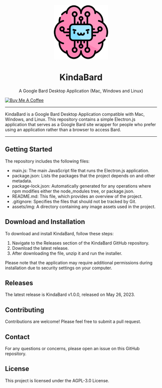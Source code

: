 <p align="center">
  <img width="180" src="assets/img/icon-512x512.png" alt="KindaBard's icon">
  <h1 align="center">KindaBard</h1>
  <p align="center">A Google Bard Desktop Application (Mac, Windows and Linux)</p>
</p>

<a href="https://www.buymeacoffee.com/ZorbaJWHK" target="_blank"><img src="https://cdn.buymeacoffee.com/buttons/v2/default-blue.png" alt="Buy Me A Coffee" style="height: 40px !important;width: 145px !important;" ></a>

---

KindaBard is a Google Bard Desktop Application compatible with Mac, Windows, and Linux. This repository contains a simple Electron.js application that serves as a Google Bard site wrapper for people who prefer using an application rather than a browser to access Bard.

---
## Getting Started

The repository includes the following files:
- main.js: The main JavaScript file that runs the Electron.js application.
- package.json: Lists the packages that the project depends on and other metadata.
- package-lock.json: Automatically generated for any operations where npm modifies either the node_modules tree, or package.json.
- README.md: This file, which provides an overview of the project.
- .gitignore: Specifies the files that should not be tracked by Git.
- assets/img: A directory containing any image assets used in the project.

## Download and Installation

To download and install KindaBard, follow these steps:

1. Navigate to the Releases section of the KindaBard GitHub repository.
2. Download the latest release.
3. After downloading the file, unzip it and run the installer.

Please note that the application may require additional permissions during installation due to security settings on your computer.

## Releases
The latest release is KindaBard v1.0.0, released on May 26, 2023.

## Contributing
Contributions are welcome! Please feel free to submit a pull request.

## Contact
For any questions or concerns, please open an issue on this GitHub repository.

## License
This project is licensed under the AGPL-3.0 License.
